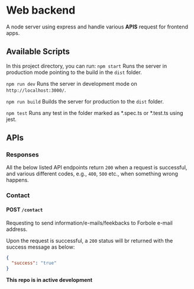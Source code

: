 # Web backend

A node server using express and handle various **APIS** request for frontend apps.

## Available Scripts

In this project directory, you can run:
`npm start`
Runs the server in production mode pointing to the build in the `dist` folder.

`npm run dev`
Runs the server in development mode on `http://localhost:3000/`.

`npm run build`
Builds the server for production to the `dist` folder.

`npm test`
Runs any test in the folder marked as \*.spec.ts or \*.test.ts using jest.

## APIs

### Responses

All the below listed API endpoints return `200` when a request is successful, and various different codes, e.g., `400`, `500` etc., when something wrong happens.

### Contact

#### POST `/contact`

Requesting to send information/e-mails/feekbacks to Forbole e-mail address.

Upon the request is successful, a `200` status will br returned with the success message as below:

```json
{
  "success": "true"
}
```

**This repo is in active development**

